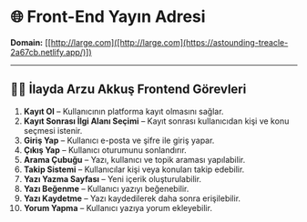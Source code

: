 # 🌐 Front-End Yayın Adresi

**Domain:** [[http://large.com]([http://large.com](https://astounding-treacle-2a67cb.netlify.app/)])

---

## 👩‍💻 İlayda Arzu Akkuş Frontend Görevleri

1. **Kayıt Ol** – Kullanıcının platforma kayıt olmasını sağlar.
2. **Kayıt Sonrası İlgi Alanı Seçimi** – Kayıt sonrası kullanıcıdan kişi ve konu seçmesi istenir.
3. **Giriş Yap** – Kullanıcı e-posta ve şifre ile giriş yapar.
4. **Çıkış Yap** – Kullanıcı oturumunu sonlandırır.
5. **Arama Çubuğu** – Yazı, kullanıcı ve topik araması yapılabilir.
6. **Takip Sistemi** – Kullanıcılar kişi veya konuları takip edebilir.
7. **Yazı Yazma Sayfası** – Yeni içerik oluşturulabilir.
8. **Yazı Beğenme** – Kullanıcı yazıyı beğenebilir.
9. **Yazı Kaydetme** – Yazı kaydedilerek daha sonra erişilebilir.
10. **Yorum Yapma** – Kullanıcı yazıya yorum ekleyebilir.

